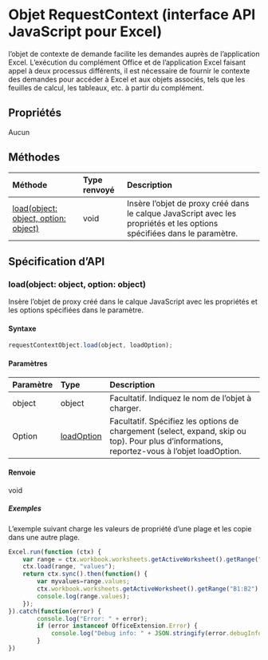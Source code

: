 # Objet RequestContext (interface API JavaScript pour Excel)

l’objet de contexte de demande facilite les demandes auprès de l’application Excel. L’exécution du complément Office et de l’application Excel faisant appel à deux processus différents, il est nécessaire de fournir le contexte des demandes pour accéder à Excel et aux objets associés, tels que les feuilles de calcul, les tableaux, etc. à partir du complément. 

## Propriétés
Aucun

## Méthodes

| Méthode         | Type renvoyé    |Description|
|:---------------|:--------|:----------|
|[load(object: object, option: object)](#loadobject-object-option-object)  |void     |Insère l’objet de proxy créé dans le calque JavaScript avec les propriétés et les options spécifiées dans le paramètre.|

## Spécification d’API

### load(object: object, option: object)
Insère l’objet de proxy créé dans le calque JavaScript avec les propriétés et les options spécifiées dans le paramètre.

#### Syntaxe
```js
requestContextObject.load(object, loadOption);
```

#### Paramètres
| Paramètre       | Type    |Description|
|:----------------|:--------|:----------|
|object|object|Facultatif. Indiquez le nom de l’objet à charger.|
|Option|[loadOption](loadoption.md)|Facultatif. Spécifiez les options de chargement (select, expand, skip ou top). Pour plus d’informations, reportez-vous à l’objet loadOption.|

#### Renvoie
void

##### Exemples

L’exemple suivant charge les valeurs de propriété d’une plage et les copie dans une autre plage.

```js
Excel.run(function (ctx) { 
    var range = ctx.workbook.worksheets.getActiveWorksheet().getRange("A1:A2");
    ctx.load(range, "values");
    return ctx.sync().then(function() {
        var myvalues=range.values;
        ctx.workbook.worksheets.getActiveWorksheet().getRange("B1:B2").values = myvalues;
        console.log(range.values);
    });
}).catch(function(error) {
        console.log("Error: " + error);
        if (error instanceof OfficeExtension.Error) {
            console.log("Debug info: " + JSON.stringify(error.debugInfo));
        }
})
```

